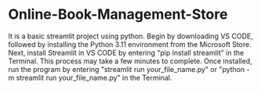 # Online-Book-Management-Store
It is a basic streamlit project using python.
Begin by downloading VS CODE, followed by installing the Python 3.11 environment from the Microsoft Store. Next, install Streamlit in VS CODE by entering "pip install streamlit" in the Terminal. This process may take a few minutes to complete. Once installed, run the program by entering "streamlit run your_file_name.py" or "python -m streamlit run your_file_name.py" in the Terminal.
